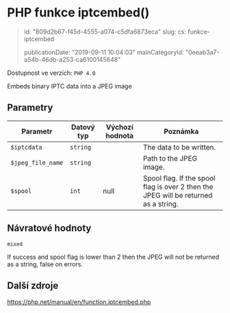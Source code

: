 PHP funkce iptcembed()
======================

> id: "809d2b67-f45d-4555-a074-c5dfa6873eca"
> slug:
> 	cs: funkce-iptcembed
> 
> publicationDate: "2019-09-11 10:04:03"
> mainCategoryId: "0eeab3a7-a54b-46db-a253-ca6100145648"

Dostupnost ve verzích: `PHP 4.0`

Embeds binary IPTC data into a JPEG image


Parametry
--------------

| Parametr | Datový typ | Výchozí hodnota | Poznámka |
|-----|-----|-----|-----|
| `$iptcdata` | `string` |  | The data to be written. |
| `$jpeg_file_name` | `string` |  | Path to the JPEG image. |
| `$spool` | `int` | null | Spool flag. If the spool flag is over 2 then the JPEG will be returned as a string. |


Návratové hodnoty
----------------

`mixed`

If success and spool flag is lower than 2 then the JPEG will not be
returned as a string, false on errors.

Další zdroje
------------

https://php.net/manual/en/function.iptcembed.php
